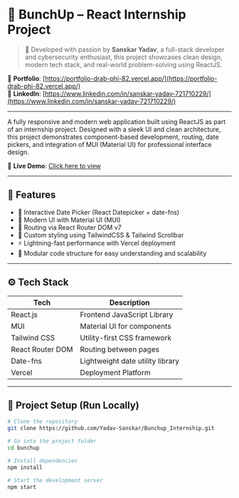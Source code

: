 # 🚀 BunchUp – React Internship Project

> 🌟 Developed with passion by **Sanskar Yadav**, a full-stack developer and cybersecurity enthusiast, this project showcases clean design, modern tech stack, and real-world problem-solving using ReactJS.

🔗 **Portfolio**: [https://portfolio-drab-phi-82.vercel.app/](https://portfolio-drab-phi-82.vercel.app/)  
🔗 **LinkedIn**: [https://www.linkedin.com/in/sanskar-yadav-721710229/](https://www.linkedin.com/in/sanskar-yadav-721710229/)

---

A fully responsive and modern web application built using ReactJS as part of an internship project. Designed with a sleek UI and clean architecture, this project demonstrates component-based development, routing, date pickers, and integration of MUI (Material UI) for professional interface design.

🔴 **Live Demo**: [Click here to view](https://bunchup-internship-8ch6.vercel.app/)

---

## 🌟 Features

- 📅 Interactive Date Picker (React Datepicker + date-fns)
- 🎨 Modern UI with Material UI (MUI)
- 🔄 Routing via React Router DOM v7
- 🌈 Custom styling using TailwindCSS & Tailwind Scrollbar
- ⚡ Lightning-fast performance with Vercel deployment
- 🧩 Modular code structure for easy understanding and scalability

---

## ⚙️ Tech Stack

| Tech             | Description                      |
|------------------|----------------------------------|
| React.js         | Frontend JavaScript Library      |
| MUI              | Material UI for components       |
| Tailwind CSS     | Utility-first CSS framework      |
| React Router DOM | Routing between pages            |
| Date-fns         | Lightweight date utility library |
| Vercel           | Deployment Platform              |

---

## 📁 Project Setup (Run Locally)

```bash
# Clone the repository
git clone https://github.com/Yadav-Sanskar/Bunchup_Internship.git

# Go into the project folder
cd bunchup

# Install dependencies
npm install

# Start the development server
npm start
